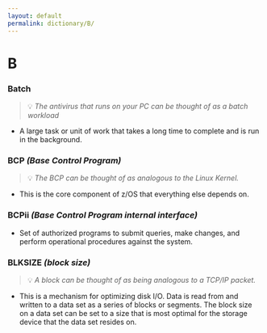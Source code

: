 ```yaml
---
layout: default
permalink: dictionary/B/
---
```


# B

### Batch
> 💡 _The antivirus that runs on your PC can be thought of as a batch workload_
* A large task or unit of work that takes a long time to complete and is run in the background.

### BCP *(Base Control Program)*
> 💡 _The BCP can be thought of as analogous to the Linux Kernel._
* This is the core component of z/OS that everything else depends on.

### BCPii *(Base Control Program internal interface)*
* Set of authorized programs to submit queries, make changes, and perform operational procedures against the system.

### BLKSIZE *(block size)*
> 💡 _A block can be thought of as being analogous to a TCP/IP packet._
* This is a mechanism for optimizing disk I/O. Data is read from and written to a data set as a series of blocks or segments. The block size on a data set can be set to a size that is most optimal for the storage device that the data set resides on.